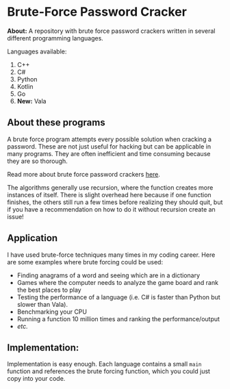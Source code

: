 # Brute-Force Password Cracker
**About:** A repository with brute force password crackers written in several different programming languages.

Languages available:
1. C++
2. C#
3. Python
4. Kotlin
5. Go
6. **New:** Vala

## About these programs
A brute force program attempts every possible solution when cracking a password.
These are not just useful for hacking but can be applicable in many programs. They 
are often inefficient and time consuming because they are so thorough.

Read more about brute force password crackers [here](https://en.wikipedia.org/wiki/Brute-force_attack).

The algorithms generally use recursion, where the function creates more instances of itself. There
is slight overhead here because if one function finishes, the others still run a few times
before realizing they should quit, but if you have a recommendation on how to do it without
recursion create an issue!

## Application
I have used brute-force techniques many times in my coding career. Here are some examples
where brute forcing could be used:
- Finding anagrams of a word and seeing which are in a dictionary
- Games where the computer needs to analyze the game board and rank the best places to play
- Testing the performance of a language (i.e. C# is faster than Python but slower than Vala).
- Benchmarking your CPU
- Running a function 10 million times and ranking the performance/output
- _etc._

## Implementation:
Implementation is easy enough. Each language contains a small `main` function and references the brute forcing
function, which you could just copy into your code.
